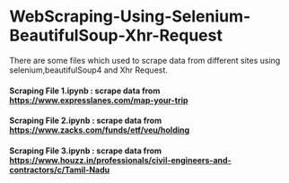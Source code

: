 # WebScraping-Using-Selenium-BeautifulSoup-Xhr-Request
There are some files which used to scrape data from different sites using selenium,beautifulSoup4 and Xhr Request.

#### Scraping File 1.ipynb : scrape data from https://www.expresslanes.com/map-your-trip

#### Scraping File 2.ipynb : scrape data from https://www.zacks.com/funds/etf/veu/holding  

#### Scraping File 3.ipynb : scrape data from https://www.houzz.in/professionals/civil-engineers-and-contractors/c/Tamil-Nadu
